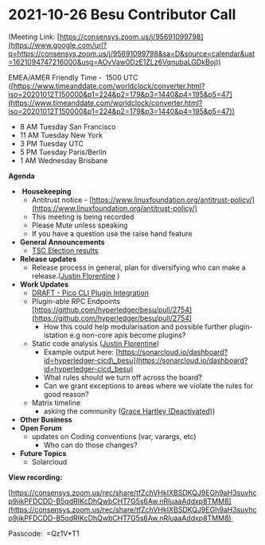 # 2021-10-26 Besu Contributor Call

(Meeting Link: ⁨[https://consensys.zoom.us/j/95691099798](https://www.google.com/url?q=https://consensys.zoom.us/j/95691099798&sa=D&source=calendar&ust=1621094747216000&usg=AOvVaw0DzE1ZLz6VqnubaLGDkBoj))

EMEA/AMER Friendly Time -  1500 UTC ([https://www.timeanddate.com/worldclock/converter.html?iso=20201012T150000&p1=224&p2=179&p3=1440&p4=195&p5=47](https://www.timeanddate.com/worldclock/converter.html?iso=20201012T150000&p1=224&p2=179&p3=1440&p4=195&p5=47))

- 8 AM Tuesday San Francisco
- 11 AM Tuesday New York
- 3 PM Tuesday UTC
- 5 PM Tuesday Paris/Berlin
- 1 AM Wednesday Brisbane

**Agenda**

-  **Housekeeping**
  - Antitrust notice - [https://www.linuxfoundation.org/antitrust-policy/](https://www.linuxfoundation.org/antitrust-policy/)
  - This meeting is being recorded
  - Please Mute unless speaking
  - If you have a question use the raise hand feature
- **General Announcements**
  - [TSC Election results](https://tsc.hyperledger.org/tsc-members.html)
- **Release updates**  
  - Release process in general, plan for diversifying who can make a release.([Justin Florentine](https://lf-hyperledger.atlassian.net/wiki/people/712020:71871f91-9632-4415-9d78-780eb53fd275?ref=confluence) )
- **Work Updates**
  - [DRAFT - Pico CLI Plugin Integration](../../../../besu/design-documents/draft-pico-cli-plugin-integration.md)
  - Plugin-able RPC Endpoints [https://github.com/hyperledger/besu/pull/2754](https://github.com/hyperledger/besu/pull/2754)
    - How this could help modularisation and possible further plugin-istation e.g non-core apis become plugins?
  - Static code analysis ([Justin Florentine](https://lf-hyperledger.atlassian.net/wiki/people/712020:71871f91-9632-4415-9d78-780eb53fd275?ref=confluence))
    - Example output here: [https://sonarcloud.io/dashboard?id=hyperledger-cicd\_besu](https://sonarcloud.io/dashboard?id=hyperledger-cicd_besu)
    - What rules should we turn off across the board?
    - Can we grant exceptions to areas where we violate the rules for good reason?
  - Matrix timeline
    - asking the community ([Grace Hartley (Deactivated)](https://lf-hyperledger.atlassian.net/wiki/people/5c3e0cd1ff324728a1db2448?ref=confluence)) 
- **Other Business** 
- **Open Forum**
  - updates on Coding conventions (var, varargs, etc)
    - Who can do those changes? 
- **Future Topics**  
  - Solarcloud

  

**View recording:**

[https://consensys.zoom.us/rec/share/tfZchVHkIXBSDKQJ9EGh9aH3suvhcp9jikPFDCDD-B5qdRIKcDhQwbCHT7G5s6Aw.nRluaaAddxp8TMM8](https://consensys.zoom.us/rec/share/tfZchVHkIXBSDKQJ9EGh9aH3suvhcp9jikPFDCDD-B5qdRIKcDhQwbCHT7G5s6Aw.nRluaaAddxp8TMM8) 

Passcode:  \=Qz1V\*T1
